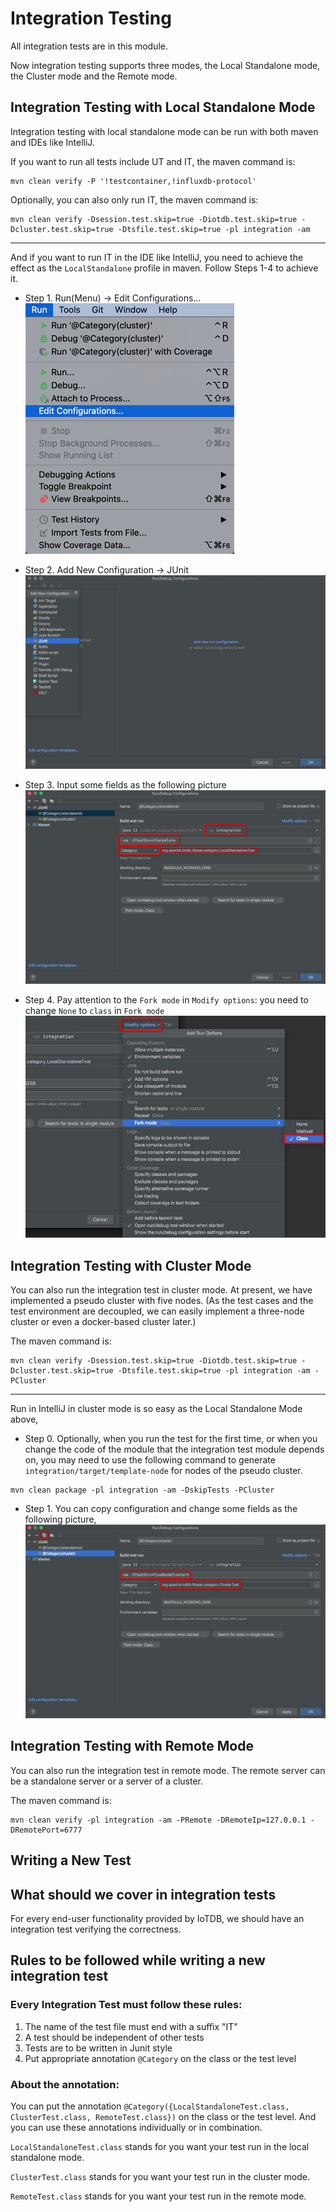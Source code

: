 <!--

    Licensed to the Apache Software Foundation (ASF) under one
    or more contributor license agreements.  See the NOTICE file
    distributed with this work for additional information
    regarding copyright ownership.  The ASF licenses this file
    to you under the Apache License, Version 2.0 (the
    "License"); you may not use this file except in compliance
    with the License.  You may obtain a copy of the License at

        http://www.apache.org/licenses/LICENSE-2.0

    Unless required by applicable law or agreed to in writing,
    software distributed under the License is distributed on an
    "AS IS" BASIS, WITHOUT WARRANTIES OR CONDITIONS OF ANY
    KIND, either express or implied.  See the License for the
    specific language governing permissions and limitations
    under the License.

-->

Integration Testing
===================

All integration tests are in this module.

Now integration testing supports three modes, the Local Standalone mode, the Cluster mode and the Remote mode.

Integration Testing with Local Standalone Mode
-------------------

Integration testing with local standalone mode can be run with both maven and IDEs like IntelliJ.

If you want to run all tests include UT and IT, the maven command is:
```
mvn clean verify -P '!testcontainer,!influxdb-protocol'
```

Optionally, you can also only run IT, the maven command is:
```
mvn clean verify -Dsession.test.skip=true -Diotdb.test.skip=true -Dcluster.test.skip=true -Dtsfile.test.skip=true -pl integration -am
```

-------
And if you want to run IT in the IDE like IntelliJ, you need to achieve the effect as the `LocalStandalone` profile in maven. Follow Steps 1-4 to achieve it.

- Step 1. Run(Menu) -> Edit Configurations...  
  ![Run(Menu)](pic/Run(Menu).png)  
  
  
- Step 2. Add New Configuration -> JUnit  
  ![Add New Configuration](pic/Add_New_Configuration.png)  
  
  
- Step 3. Input some fields as the following picture  
  ![Standalone Category](pic/Standalone_Category.png)  
  
  
- Step 4. Pay attention to the `Fork mode` in `Modify options`: you need to change `None` to `class` in `Fork mode`  
  ![Fork mode](pic/Fork_mode.png)  

Integration Testing with Cluster Mode
-------------------

You can also run the integration test in cluster mode. At present, we have implemented a pseudo cluster with five nodes. 
(As the test cases and the test environment are decoupled, we can easily implement a three-node cluster or even a docker-based cluster later.)

The maven command is:
```
mvn clean verify -Dsession.test.skip=true -Diotdb.test.skip=true -Dcluster.test.skip=true -Dtsfile.test.skip=true -pl integration -am -PCluster
```

-------

Run in IntelliJ in cluster mode is so easy as the Local Standalone Mode above,
- Step 0. Optionally, when you run the test for the first time, or when you change the code of the module that the integration test module depends on, you may need to use the following command to generate `integration/target/template-node` for nodes of the pseudo cluster.
```
mvn clean package -pl integration -am -DskipTests -PCluster
```
  
  
- Step 1. You can copy configuration and change some fields as the following picture,
  ![Cluster Category](pic/Cluster_Category.png)
  
  
Integration Testing with Remote Mode
-------------------

You can also run the integration test in remote mode. The remote server can be a standalone server or a server of a cluster.

The maven command is:
```
mvn clean verify -pl integration -am -PRemote -DRemoteIp=127.0.0.1 -DRemotePort=6777
```

Writing a New Test
-------------------

## What should we cover in integration tests

For every end-user functionality provided by IoTDB, we should have an integration test verifying the correctness.

## Rules to be followed while writing a new integration test

### Every Integration Test must follow these rules:

1) The name of the test file must end with a suffix "IT"
2) A test should be independent of other tests
3) Tests are to be written in Junit style
4) Put appropriate annotation `@Category` on the class or the test level

### About the annotation:
You can put the annotation `@Category({LocalStandaloneTest.class, ClusterTest.class, RemoteTest.class})` on the class or the test level.
And you can use these annotations individually or in combination.

`LocalStandaloneTest.class` stands for you want your test run in the local standalone mode.

`ClusterTest.class` stands for you want your test run in the cluster mode.

`RemoteTest.class` stands for you want your test run in the remote mode.

